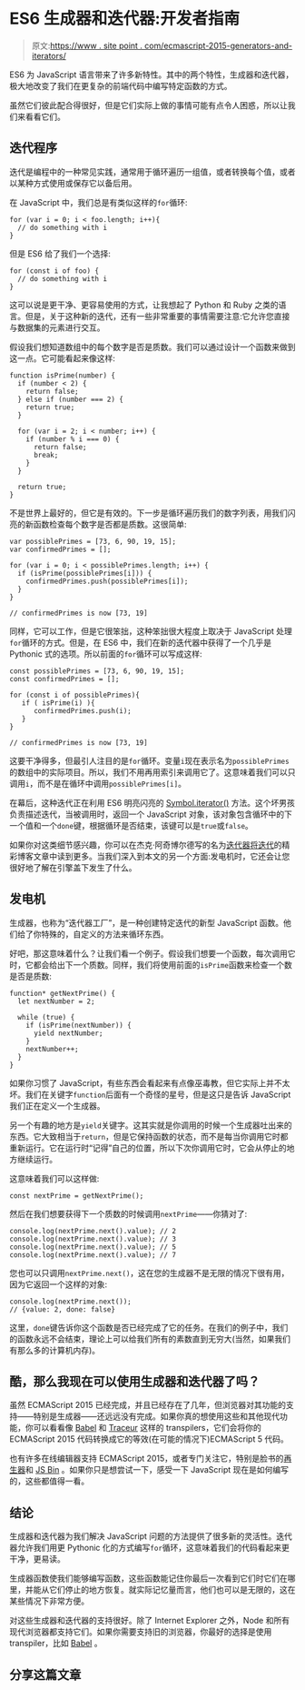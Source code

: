 # ES6 生成器和迭代器:开发者指南

> 原文:[https://www . site point . com/ecmascript-2015-generators-and-iterators/](https://www.sitepoint.com/ecmascript-2015-generators-and-iterators/)

ES6 为 JavaScript 语言带来了许多新特性。其中的两个特性，生成器和迭代器，极大地改变了我们在更复杂的前端代码中编写特定函数的方式。

虽然它们彼此配合得很好，但是它们实际上做的事情可能有点令人困惑，所以让我们来看看它们。

## 迭代程序

迭代是编程中的一种常见实践，通常用于循环遍历一组值，或者转换每个值，或者以某种方式使用或保存它以备后用。

在 JavaScript 中，我们总是有类似这样的`for`循环:

```
for (var i = 0; i < foo.length; i++){
  // do something with i
} 
```

但是 ES6 给了我们一个选择:

```
for (const i of foo) {
  // do something with i
} 
```

这可以说是更干净、更容易使用的方式，让我想起了 Python 和 Ruby 之类的语言。但是，关于这种新的迭代，还有一些非常重要的事情需要注意:它允许您直接与数据集的元素进行交互。

假设我们想知道数组中的每个数字是否是质数。我们可以通过设计一个函数来做到这一点。它可能看起来像这样:

```
function isPrime(number) {
  if (number < 2) {
    return false;
  } else if (number === 2) {
    return true;
  }

  for (var i = 2; i < number; i++) {
    if (number % i === 0) {
      return false;
      break;
    }
  }

  return true;
} 
```

不是世界上最好的，但它是有效的。下一步是循环遍历我们的数字列表，用我们闪亮的新函数检查每个数字是否都是质数。这很简单:

```
var possiblePrimes = [73, 6, 90, 19, 15];
var confirmedPrimes = [];

for (var i = 0; i < possiblePrimes.length; i++) {
  if (isPrime(possiblePrimes[i])) {
    confirmedPrimes.push(possiblePrimes[i]);
  }
}

// confirmedPrimes is now [73, 19] 
```

同样，它可以工作，但是它很笨拙，这种笨拙很大程度上取决于 JavaScript 处理`for`循环的方式。但是，在 ES6 中，我们在新的迭代器中获得了一个几乎是 Pythonic 式的选项。所以前面的`for`循环可以写成这样:

```
const possiblePrimes = [73, 6, 90, 19, 15];
const confirmedPrimes = [];

for (const i of possiblePrimes){
   if ( isPrime(i) ){
      confirmedPrimes.push(i);
   }
}

// confirmedPrimes is now [73, 19] 
```

这要干净得多，但最引人注目的是`for`循环。变量`i`现在表示名为`possiblePrimes`的数组中的实际项目。所以，我们不用再用索引来调用它了。这意味着我们可以只调用`i`，而不是在循环中调用`possiblePrimes[i]`。

在幕后，这种迭代正在利用 ES6 明亮闪亮的 [Symbol.iterator()](https://developer.mozilla.org/en-US/docs/Web/JavaScript/Reference/Global_Objects/Symbol/iterator) 方法。这个坏男孩负责描述迭代，当被调用时，返回一个 JavaScript 对象，该对象包含循环中的下一个值和一个`done`键，根据循环是否结束，该键可以是`true`或`false`。

如果你对这类细节感兴趣，你可以在杰克·阿奇博尔德写的名为[迭代器将迭代](http://jakearchibald.com/2014/iterators-gonna-iterate/)的精彩博客文章中读到更多。当我们深入到本文的另一个方面:发电机时，它还会让您很好地了解在引擎盖下发生了什么。

## 发电机

生成器，也称为“迭代器工厂”，是一种创建特定迭代的新型 JavaScript 函数。他们给了你特殊的，自定义的方法来循环东西。

好吧，那这意味着什么？让我们看一个例子。假设我们想要一个函数，每次调用它时，它都会给出下一个质数。同样，我们将使用前面的`isPrime`函数来检查一个数是否是质数:

```
function* getNextPrime() {
  let nextNumber = 2;

  while (true) {
    if (isPrime(nextNumber)) {
      yield nextNumber;
    }
    nextNumber++;
  }
} 
```

如果你习惯了 JavaScript，有些东西会看起来有点像巫毒教，但它实际上并不太坏。我们在关键字`function`后面有一个奇怪的星号，但是这只是告诉 JavaScript 我们正在定义一个生成器。

另一个有趣的地方是`yield`关键字。这其实就是你调用的时候一个生成器吐出来的东西。它大致相当于`return`，但是它保持函数的状态，而不是每当你调用它时都重新运行。它在运行时“记得”自己的位置，所以下次你调用它时，它会从停止的地方继续运行。

这意味着我们可以这样做:

```
const nextPrime = getNextPrime(); 
```

然后在我们想要获得下一个质数的时候调用`nextPrime`——你猜对了:

```
console.log(nextPrime.next().value); // 2
console.log(nextPrime.next().value); // 3
console.log(nextPrime.next().value); // 5
console.log(nextPrime.next().value); // 7 
```

您也可以只调用`nextPrime.next()`，这在您的生成器不是无限的情况下很有用，因为它返回一个这样的对象:

```
console.log(nextPrime.next());
// {value: 2, done: false} 
```

这里，`done`键告诉你这个函数是否已经完成了它的任务。在我们的例子中，我们的函数永远不会结束，理论上可以给我们所有的素数直到无穷大(当然，如果我们有那么多的计算机内存)。

## 酷，那么我现在可以使用生成器和迭代器了吗？

虽然 ECMAScript 2015 已经完成，并且已经存在了几年，但浏览器对其功能的支持——特别是生成器——还远远没有完成。如果你真的想使用这些和其他现代功能，你可以看看像 [Babel](https://babeljs.io/) 和 [Traceur](https://github.com/google/traceur-compiler) 这样的 transpilers，它们会将你的 ECMAScript 2015 代码转换成它的等效(在可能的情况下)ECMAScript 5 代码。

也有许多在线编辑器支持 ECMAScript 2015，或者专门关注它，特别是脸书的[再生器](https://facebook.github.io/regenerator/)和 [JS Bin](http://jsbin.com) 。如果你只是想尝试一下，感受一下 JavaScript 现在是如何编写的，这些都值得一看。

## 结论

生成器和迭代器为我们解决 JavaScript 问题的方法提供了很多新的灵活性。迭代器允许我们用更 Pythonic 化的方式编写`for`循环，这意味着我们的代码看起来更干净，更易读。

生成器函数使我们能够编写函数，这些函数能记住你最后一次看到它们时它们在哪里，并能从它们停止的地方恢复。就实际记忆量而言，他们也可以是无限的，这在某些情况下非常方便。

对这些生成器和迭代器的支持很好。除了 Internet Explorer 之外，Node 和所有现代浏览器都支持它们。如果你需要支持旧的浏览器，你最好的选择是使用 transpiler，比如 [Babel](https://babeljs.io/) 。

## 分享这篇文章